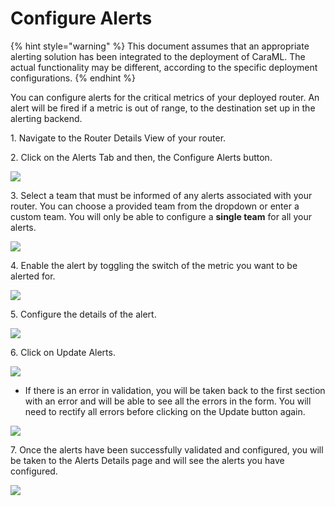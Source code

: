 # Configure Alerts

{% hint style="warning" %}
This document assumes that an appropriate alerting solution has been integrated to the deployment of CaraML. The actual functionality may be different, according to the specific deployment configurations.
{% endhint %}

You can configure alerts for the critical metrics of your deployed router. An alert will be fired if a metric is out of range, to the destination set up in the alerting backend.

1\. Navigate to the Router Details View of your router.

2\. Click on the Alerts Tab and then, the Configure Alerts button.&#x20;

![](../../.gitbook/assets/configure\_alerts\_button.png)

3\. Select a team that must be informed of any alerts associated with your router. You can choose a provided team from the dropdown or enter a custom team. You will only be able to configure a **single team** for all your alerts.&#x20;

![](../../.gitbook/assets/alerts\_team\_panel.png)

4\. Enable the alert by toggling the switch of the metric you want to be alerted for.&#x20;

![](../../.gitbook/assets/toggle\_alert.png)

5\. Configure the details of the alert.&#x20;

![](../../.gitbook/assets/alert\_details\_panel.png)

6\. Click on Update Alerts.&#x20;

![](../../.gitbook/assets/update\_alerts\_button.png)

* If there is an error in validation, you will be taken back to the first section with an error and will be able to see all the errors in the form. You will need to rectify all errors before clicking on the Update button again.&#x20;

![](../../.gitbook/assets/alerts\_validation.png)

7\. Once the alerts have been successfully validated and configured, you will be taken to the Alerts Details page and will see the alerts you have configured.&#x20;

![](../../.gitbook/assets/alerts\_config\_view.png)

